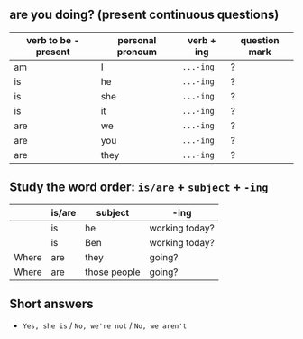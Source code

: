 ## are you doing? (present continuous questions)
| verb to be - present | personal pronoum | verb + ing | question mark | 
| --- | --- | --- | --- |
| am | I | `...-ing` | ? |
| is | he | `...-ing` | ? |
| is | she | `...-ing` | ? |
| is | it | `...-ing` | ? |
| are | we | `...-ing` | ? |
| are | you | `...-ing` | ? |
| are | they | `...-ing` | ? |

## Study the word order: `is/are` + `subject` + `-ing`
| | is/are | subject | -ing |
| --- | --- | --- | --- |
| | is | he | working today? |
| | is | Ben | working today? |
| Where | are | they | going? | 
| Where | are | those people | going? |

## Short answers
- `Yes, she is` / `No, we're not` / `No, we aren't`